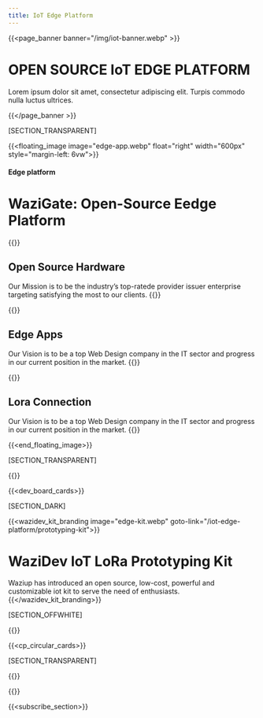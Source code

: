 ```yaml
---
title: IoT Edge Platform
---
```


{{<page_banner banner="/img/iot-banner.webp" >}}

# OPEN SOURCE IoT EDGE PLATFORM

Lorem ipsum dolor sit amet, consectetur adipiscing elit. Turpis commodo nulla luctus ultrices.

{{</page_banner >}}

[SECTION_TRANSPARENT]

{{<floating_image image="edge-app.webp" float="right" width="600px" style="margin-left: 6vw">}}

#### Edge platform

# WaziGate: Open-Source Eedge Platform

{{<au-circle-icon-text icon="/img/icons/mission-star.svg">}}
## Open Source Hardware

Our Mission is to be the industry’s top-ratede provider issuer enterprise targeting satisfying the most to our clients.
{{</au-circle-icon-text>}}

{{<au-circle-icon-text icon="/img/icons/vision-star.svg">}}
## Edge Apps

Our Vision is to be a top Web Design company in the IT sector and progress in our current position in the market.
{{</au-circle-icon-text>}}

{{<au-circle-icon-text icon="/img/icons/vision-star.svg">}}
## Lora Connection

Our Vision is to be a top Web Design company in the IT sector and progress in our current position in the market.
{{</au-circle-icon-text>}}

{{<end_floating_image>}}

[SECTION_TRANSPARENT]

{{<title>}}Revolutionize With Waziup Boards{{</title>}}

{{<dev_board_cards>}}

<!-- {{<full_length_banner banner="edge-kit.webp">}} -->

[SECTION_DARK]

{{<wazidev_kit_branding  image="edge-kit.webp" goto-link="/iot-edge-platform/prototyping-kit">}}

# WaziDev IoT  LoRa Prototyping Kit

Waziup has introduced an open source, low-cost, powerful and customizable iot kit to serve the need of enthusiasts.
{{</wazidev_kit_branding>}}

[SECTION_OFFWHITE]

{{<title>}}Cloud Platform{{</title>}}

{{<cp_circular_cards>}}

[SECTION_TRANSPARENT]

{{<title>}}Case Study{{</title>}}

{{<slider>}}

{{<subscribe_section>}}